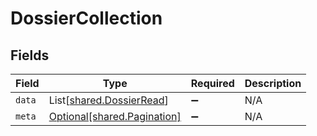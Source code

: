 # DossierCollection


## Fields

| Field                                                            | Type                                                             | Required                                                         | Description                                                      |
| ---------------------------------------------------------------- | ---------------------------------------------------------------- | ---------------------------------------------------------------- | ---------------------------------------------------------------- |
| `data`                                                           | List[[shared.DossierRead](../../models/shared/dossierread.md)]   | :heavy_minus_sign:                                               | N/A                                                              |
| `meta`                                                           | [Optional[shared.Pagination]](../../models/shared/pagination.md) | :heavy_minus_sign:                                               | N/A                                                              |